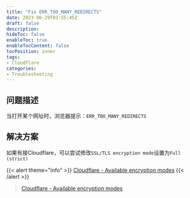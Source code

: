 ```yaml
---
title: "Fix ERR_TOO_MANY_REDIRECTS"
date: 2023-06-29T03:55:45Z
draft: false
description: 
hideToc: false
enableToc: true
enableTocContent: false
tocPosition: inner
tags:
- Cloudflare
categories:
- Troubleshooting
---
```


## 问题描述

当打开某个网址时，浏览器提示：`ERR_TOO_MANY_REDIRECTS`

## 解决方案

如果有接Cloudflare，可以尝试修改`SSL/TLS encryption mode`设置为`Full (strict)`

{{< alert theme="info" >}}
[Cloudflare - Available encryption modes](https://developers.cloudflare.com/ssl/origin-configuration/ssl-modes/#available-encryption-modes)
{{< /alert >}}

> [Cloudflare - Available encryption modes](https://developers.cloudflare.com/ssl/origin-configuration/ssl-modes/#available-encryption-modes)
